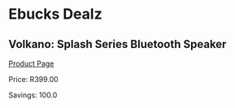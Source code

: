 
# Ebucks Dealz
## Volkano: Splash Series Bluetooth Speaker
[Product Page](https://www.ebucks.com/web/shop/productSelected.do?prodId=1155337351&catId=1157551679)

Price: R399.00

Savings: 100.0


	